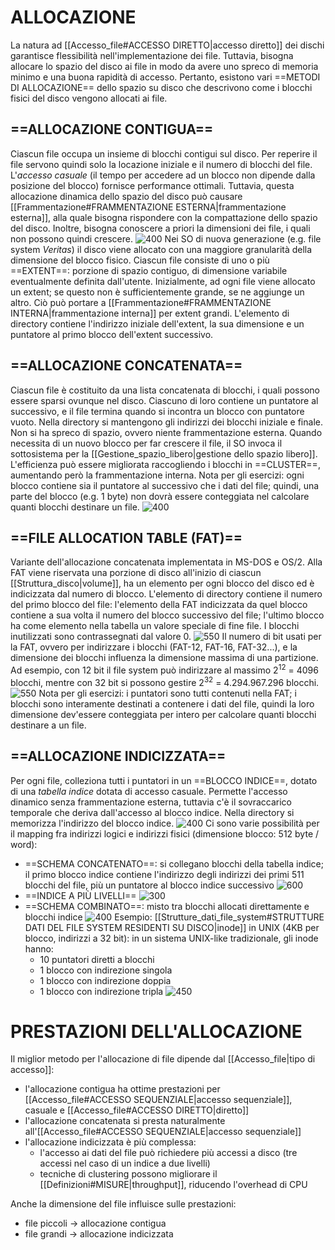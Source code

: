 # ALLOCAZIONE
La natura ad [[Accesso_file#ACCESSO DIRETTO|accesso diretto]] dei dischi garantisce flessibilità nell'implementazione dei file. Tuttavia, bisogna allocare lo spazio del disco ai file in modo da avere uno spreco di memoria minimo e una buona rapidità di accesso.
Pertanto, esistono vari ==METODI DI ALLOCAZIONE== dello spazio su disco che descrivono come i blocchi fisici del disco vengono allocati ai file.

## ==ALLOCAZIONE CONTIGUA==
Ciascun file occupa un insieme di blocchi contigui sul disco. Per reperire il file servono quindi solo la locazione iniziale e il numero di blocchi del file.
L'_accesso casuale_ (il tempo per accedere ad un blocco non dipende dalla posizione del blocco) fornisce performance ottimali. Tuttavia, questa allocazione dinamica dello spazio del disco può causare [[Frammentazione#FRAMMENTAZIONE ESTERNA|frammentazione esterna]], alla quale bisogna rispondere con la compattazione dello spazio del disco. Inoltre, bisogna conoscere a priori la dimensioni dei file, i quali non possono quindi crescere.
![400](allocazione_contigua.png)
Nei SO di nuova generazione (e.g. file system _Veritas_) il disco viene allocato con una maggiore granularità della dimensione del blocco fisico. Ciascun file consiste di uno o più ==EXTENT==: porzione di spazio contiguo, di dimensione variabile eventualmente definita dall'utente.
Inizialmente, ad ogni file viene allocato un extent; se questo non è sufficientemente grande, se ne aggiunge un altro. Ciò può portare a [[Frammentazione#FRAMMENTAZIONE INTERNA|frammentazione interna]] per extent grandi. L'elemento di directory contiene l'indirizzo iniziale dell'extent, la sua dimensione e un puntatore al primo blocco dell'extent successivo.

## ==ALLOCAZIONE CONCATENATA==
Ciascun file è costituito da una lista concatenata di blocchi, i quali possono essere sparsi ovunque nel disco. Ciascuno di loro contiene un puntatore al successivo, e il file termina quando si incontra un blocco con puntatore vuoto.
Nella directory si mantengono gli indirizzi dei blocchi iniziale e finale.
Non si ha spreco di spazio, ovvero niente frammentazione esterna. Quando necessita di un nuovo blocco per far crescere il file, il SO invoca il sottosistema per la [[Gestione_spazio_libero|gestione dello spazio libero]]. L'efficienza può essere migliorata raccogliendo i blocchi in ==CLUSTER==, aumentando però la frammentazione interna.
Nota per gli esercizi: ogni blocco contiene sia il puntatore al successivo che i dati del file; quindi, una parte del blocco (e.g. 1 byte) non dovrà essere conteggiata nel calcolare quanti blocchi destinare un file.
![400](allocazione_concatenata.png)

## ==FILE ALLOCATION TABLE (FAT)==
Variante dell'allocazione concatenata implementata in MS-DOS e OS/2. Alla FAT viene riservata una porzione di disco all'inizio di ciascun [[Struttura_disco|volume]], ha un elemento per ogni blocco del disco ed è indicizzata dal numero di blocco.
L'elemento di directory contiene il numero del primo blocco del file: l'elemento della FAT indicizzata da quel blocco contiene a sua volta il numero del blocco successivo del file; l'ultimo blocco ha come elemento nella tabella un valore speciale di fine file. I blocchi inutilizzati sono contrassegnati dal valore 0.
![550](fat.png)
Il numero di bit usati per la FAT, ovvero per indirizzare i blocchi (FAT-12, FAT-16, FAT-32...), e la dimensione dei blocchi influenza la dimensione massima di una partizione. Ad esempio, con 12 bit il file system può indirizzare al massimo $2^{12}$ = 4096 blocchi, mentre con 32 bit si possono gestire $2^{32}$ = 4.294.967.296 blocchi.
![550](fat2.png)
Nota per gli esercizi: i puntatori sono tutti contenuti nella FAT; i blocchi sono interamente destinati a contenere i dati del file, quindi la loro dimensione dev'essere conteggiata per intero per calcolare quanti blocchi destinare a un file.

## ==ALLOCAZIONE INDICIZZATA==
Per ogni file, colleziona tutti i puntatori in un ==BLOCCO INDICE==, dotato di una _tabella indice_ dotata di accesso casuale.
Permette l'accesso dinamico senza frammentazione esterna, tuttavia c'è il sovraccarico temporale che deriva dall'accesso al blocco indice. Nella directory si memorizza l'indirizzo del blocco indice.
![400](allocazione_indicizzata.png)
Ci sono varie possibilità per il mapping fra indirizzi logici e indirizzi fisici (dimensione blocco: 512 byte / word):
- ==SCHEMA CONCATENATO==: si collegano blocchi della tabella indice; il primo blocco indice contiene l'indirizzo degli indirizzi dei primi 511 blocchi del file, più un puntatore al blocco indice successivo
![600](schema_concatenato.png)
- ==INDICE A PIÙ LIVELLI==
![300](indice_livelli.png)
- ==SCHEMA COMBINATO==: misto tra blocchi allocati direttamente e blocchi indice
![400](schema_combinato.png)
	Esempio: [[Strutture_dati_file_system#STRUTTURE DATI DEL FILE SYSTEM RESIDENTI SU DISCO|inode]] in UNIX (4KB per blocco, indirizzi a 32 bit): in un sistema UNIX-like tradizionale, gli inode hanno:
	- 10 puntatori diretti a blocchi
	- 1 blocco con indirezione singola
	- 1 blocco con indirezione doppia
	- 1 blocco con indirezione tripla
![450](inode.png)

# PRESTAZIONI DELL'ALLOCAZIONE
Il miglior metodo per l'allocazione di file dipende dal [[Accesso_file|tipo di accesso]]:
- l'allocazione contigua ha ottime prestazioni per [[Accesso_file#ACCESSO SEQUENZIALE|accesso sequenziale]], casuale e [[Accesso_file#ACCESSO DIRETTO|diretto]]
- l'allocazione concatenata si presta naturalmente all'[[Accesso_file#ACCESSO SEQUENZIALE|accesso sequenziale]]
- l'allocazione indicizzata è più complessa:
	- l'accesso ai dati del file può richiedere più accessi a disco (tre accessi nel caso di un indice a due livelli)
	- tecniche di clustering possono migliorare il [[Definizioni#MISURE|throughput]], riducendo l'overhead di CPU

Anche la dimensione del file influisce sulle prestazioni:
- file piccoli $\rightarrow$ allocazione contigua
- file grandi $\rightarrow$ allocazione indicizzata